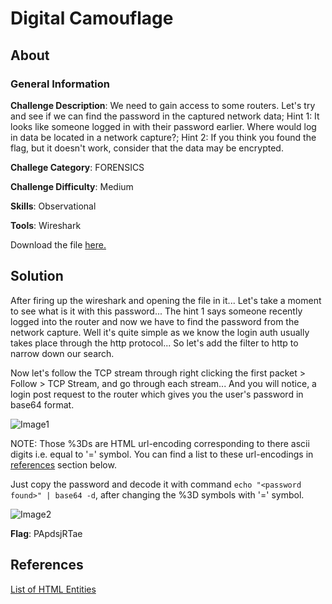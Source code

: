 # Digital Camouflage
## About

### General Information

__Challenge Description__: We need to gain access to some routers. Let's try and see if we can find the password in the captured network data; Hint 1: It looks like someone logged in with their password earlier. Where would log in data be located in a network capture?; Hint 2: If you think you found the flag, but it doesn't work, consider that the data may be encrypted.

__Challege Category__: FORENSICS

__Challenge Difficulty__: Medium

__Skills__: Observational

__Tools__: Wireshark

Download the file [here.](https://mega.nz/#!XDBDRAQD!4jRcJvAhMkaVaZCOT3z3zkyHre2KHfmkbCN5lYpiEoY)

## Solution

After firing up the wireshark and opening the file in it... Let's take a moment to see what is it with this password... The hint 1 says someone recently logged into the router and now we have to find the password from the network capture. Well it's quite simple as we know the login auth usually takes place through the http protocol... So let's add the filter to http to narrow down our search.

Now let's follow the TCP stream through right clicking the first packet > Follow > TCP Stream, and go through each stream... And you will notice, a login post request to the router which gives you the user's  password in base64 format.

![Image1](https://github.com/iParamjotSingh/WriteUps/blob/master/CTFlearn/Digital%20Camouflage/1.png)

NOTE: Those %3Ds are HTML url-encoding corresponding to there ascii digits i.e. equal to '=' symbol. You can find a list to these url-encodings in [references](#References) section below.

Just copy the password and decode it with command ```echo "<password found>" | base64 -d```, after changing the %3D symbols with '=' symbol.

![Image2](https://github.com/iParamjotSingh/WriteUps/blob/master/CTFlearn/Digital%20Camouflage/2.png)

__Flag__: PApdsjRTae

## References

[List of HTML Entities](https://www.w3schools.com/tags/ref_urlencode.ASP)
